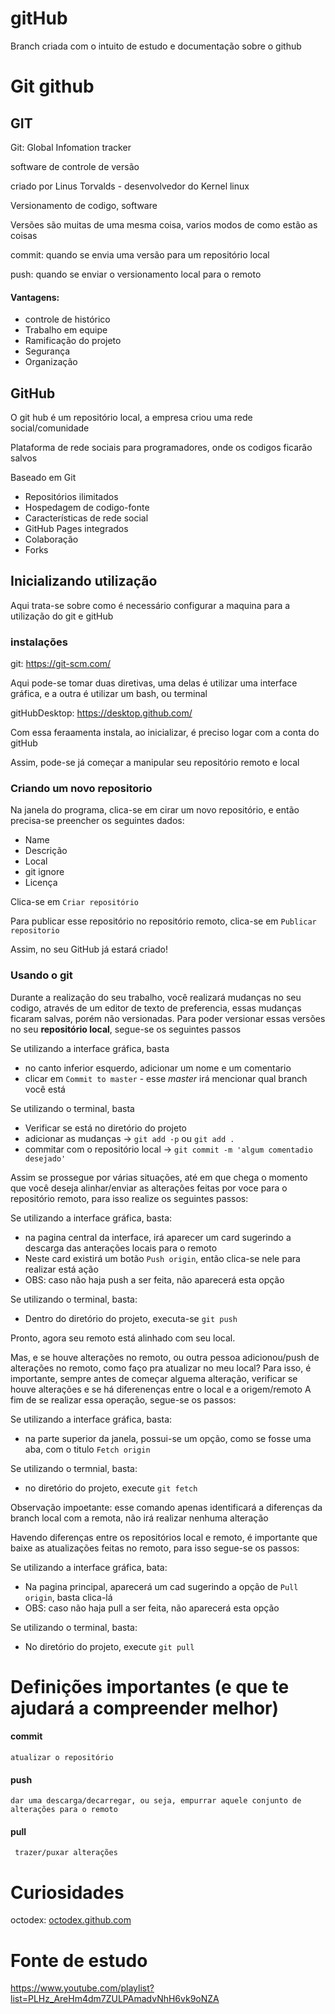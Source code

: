 # gitHub
Branch criada com o intuito de estudo e documentação sobre o github

# Git github  

## GIT

Git: Global Infomation tracker

software de controle de versão

criado por Linus Torvalds - desenvolvedor do Kernel linux

Versionamento de codigo, software

Versões são muitas de uma mesma coisa, varios modos de como estão as coisas 

 commit: 
    quando se envia uma versão para um repositório local
    
 push: 
    quando se enviar o versionamento local para o remoto
    
 
 #### Vantagens:
  - controle de histórico
  - Trabalho em equipe
  - Ramificação do projeto
  - Segurança
  - Organização
 
 ## GitHub
  O git hub é um repositório local,
  a empresa criou uma rede social/comunidade
  
  Plataforma de rede sociais para programadores, onde os codigos ficarão salvos
    
  Baseado em Git

 - Repositórios ilimitados
 - Hospedagem de codigo-fonte
 - Características de rede social
 - GitHub Pages integrados
 - Colaboração
 - Forks

## Inicializando utilização
 Aqui trata-se sobre como é necessário configurar a maquina para a utilização do git e gitHub
 
 ### instalações
 
   git: https://git-scm.com/
 
 Aqui pode-se tomar duas diretivas, uma delas é utilizar uma interface gráfica, e a outra é utilizar um bash, ou terminal
  
   gitHubDesktop: https://desktop.github.com/
   
   Com essa feraamenta instala, ao inicializar, é preciso logar com a conta do gitHub
   
   Assim, pode-se já começar a manipular seu repositório remoto e local
   
   ### Criando um novo repositorio
   
   Na janela do programa, clica-se em cirar um novo repositório, e então precisa-se preencher os seguintes dados:
   
   - Name
   - Descrição
   - Local
   - git ignore
   - Licença 
    
   Clica-se em `Criar repositório`
 
   Para publicar esse repositório no repositório remoto, clica-se em `Publicar repositorio`
   
   Assim, no seu GitHub já estará criado! 
   
   
   ### Usando o git 
   
   Durante a realização do seu trabalho, você realizará mudanças no seu codigo, através de um editor de texto de preferencia,
   essas mudanças ficaram salvas, porém não versionadas. Para poder versionar essas versões no seu **repositório local**,
   segue-se os seguintes passos
   
  
  Se utilizando a interface gráfica, basta
   - no canto inferior esquerdo, adicionar um nome e um comentario
   - clicar em `Commit to master` - esse _master_ irá mencionar qual branch você está
    
  
  Se utilizando o terminal, basta
   - Verificar se está no diretório do projeto
   - adicionar as mudanças -> `git add -p` ou `git add .`
   - commitar com o repositório local -> `git commit -m 'algum comentadio desejado'`
    
  Assim se prossegue por várias situações, até em que chega o momento que você deseja alinhar/enviar as alterações feitas 
  por voce para o repositório remoto, para isso realize os seguintes passos:
  
   
   Se utilizando a interface gráfica, basta:
   - na pagina central da interface, irá aparecer um card sugerindo a descarga das anterações locais para o remoto
   - Neste card existirá um botão `Push origin`, então clica-se nele para realizar está ação
   - OBS: caso não haja push a ser feita, não aparecerá esta opção
    
   
   Se utilizando o terminal, basta:
   - Dentro do diretório do projeto, executa-se `git push`
    
  Pronto, agora seu remoto está alinhado com seu local.
  
  Mas, e se houve alterações no remoto, ou outra pessoa adicionou/push de alterações no remoto, como faço pra atualizar no meu local?
  Para isso, é importante, sempre antes de começar alguema alteração, verificar se houve alterações e se há diferenenças entre o local e a origem/remoto
  A fim de se realizar essa operação, segue-se os passos:
  
   
   Se utilizando a interface gráfica, basta:
   - na parte superior da janela, possui-se um opção, como se fosse uma aba, com o titulo `Fetch origin`
   
   
   Se utilizando o termnial, basta:
   - no diretório do projeto, execute `git fetch`
   
   Observação impoetante: esse comando apenas identificará a diferenças da branch local com a remota, não irá realizar nenhuma alteração
   
  Havendo diferenças entre os repositórios local e remoto, é importante que baixe as atualizações feitas no remoto, para isso segue-se os passos: 
  
  Se utilizando a interface gráfica, bata:
  - Na pagina principal, aparecerá um cad sugerindo a opção de `Pull origin`, basta clica-lá
  - OBS: caso não haja pull a ser feita, não aparecerá esta opção

  Se utilizando o terminal, basta:
  - No diretório do projeto, execute `git pull`

  
   
  
    
 # Definições importantes (e que te ajudará a compreender melhor)
 
   #### commit
    atualizar o repositório
   
   #### push
    dar uma descarga/decarregar, ou seja, empurrar aquele conjunto de alterações para o remoto
   
   #### pull
     trazer/puxar alterações
 
 # Curiosidades
  octodex: [octodex.github.com](https://octodex.github.com/)
 
 # Fonte de estudo
 https://www.youtube.com/playlist?list=PLHz_AreHm4dm7ZULPAmadvNhH6vk9oNZA
